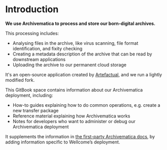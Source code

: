 # Introduction

**We use Archivematica to process and store our born-digital archives.**

This processing includes:

* Analysing files in the archive, like virus scanning, file format identification, and fixity checking
* Creating a metadata description of the archive that can be read by downstream applications
* Uploading the archive to our permanent cloud storage

It's an open-source application created by [Artefactual](https://www.artefactual.com/), and we run a lightly modified fork.

This GitBook space contains information about our Archivematica deployment, including:

* How-to guides explaining how to do common operations, e.g. create a new transfer package
* Reference material explaining how Archivematica works
* Notes for developers who want to administer or debug our Archivematica deployment

It supplements the information in [the first-party Archivematica docs](https://www.archivematica.org/en/), by adding information specific to Wellcome’s deployment.
